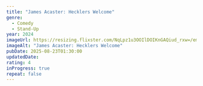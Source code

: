 ```yaml
---
title: "James Acaster: Hecklers Welcome"
genre:
  - Comedy
  - Stand-Up
year: 2024
imageUrl: https://resizing.flixster.com/NqLpz1u3OOIlDOIKnGAQiud_rxw=/ems.cHJkLWVtcy1hc3NldHMvbW92aWVzLzg3NjMxMzUxLTgxM2MtNDBiNS05NDZjLThlMjgzOTg5OGVkNy5qcGc=
imageAlt: "James Acaster: Hecklers Welcome"
pubDate: 2025-08-23T01:30:00
updatedDate:
rating: 4
inProgress: true
repeat: false
---
```

